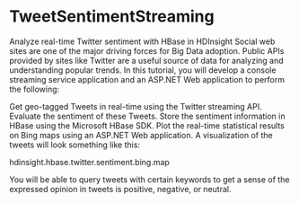 TweetSentimentStreaming
=======================

Analyze real-time Twitter sentiment with HBase in HDInsight
Social web sites are one of the major driving forces for Big Data adoption. Public APIs provided by sites like Twitter are a useful source of data for analyzing and understanding popular trends. In this tutorial, you will develop a console streaming service application and an ASP.NET Web application to perform the following:



Get geo-tagged Tweets in real-time using the Twitter streaming API.
Evaluate the sentiment of these Tweets.
Store the sentiment information in HBase using the Microsoft HBase SDK.
Plot the real-time statistical results on Bing maps using an ASP.NET Web application. A visualization of the tweets will look something like this:

hdinsight.hbase.twitter.sentiment.bing.map

You will be able to query tweets with certain keywords to get a sense of the expressed opinion in tweets is positive, negative, or neutral.
